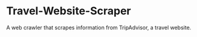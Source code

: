 # Travel-Website-Scraper
A web crawler that scrapes information from TripAdvisor, a travel website.
